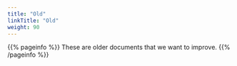 ```yaml
---
title: "Old"
linkTitle: "Old"
weight: 90
---
```


{{% pageinfo %}}
These are older documents that we want to improve.
{{% /pageinfo %}}


